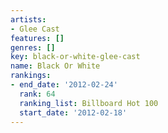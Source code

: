 ```yaml
---
artists:
- Glee Cast
features: []
genres: []
key: black-or-white-glee-cast
name: Black Or White
rankings:
- end_date: '2012-02-24'
  rank: 64
  ranking_list: Billboard Hot 100
  start_date: '2012-02-18'
---
```


